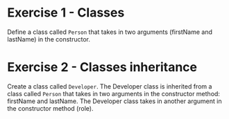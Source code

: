 # Exercise 1 - Classes 

Define a class called `Person` that takes in two arguments (firstName and lastName) in the constructor.

# Exercise 2 - Classes inheritance

Create a class called `Developer`. The Developer class is inherited from a class called `Person` that takes in two arguments in the constructor method: firstName and lastName. The Developer class takes in another argument in the constructor method (role).

